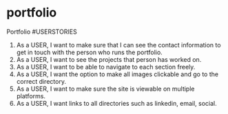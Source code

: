 # portfolio
Portfolio
#USERSTORIES
1. As a USER, I want to make sure that I can see the contact information to get in touch with the person who runs the portfolio.
2. As a USER, I want to see the projects that person has worked on.
3. As a USER, I want to be able to navigate to each section freely.
4. As a USER, I want the option to make all images clickable and go to the correct directory.
5. As a USER, I want to make sure the site is viewable on multiple platforms.
6. As a USER, I want links to all directories such as linkedin, email, social.
